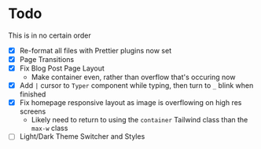 # Todo

This is in no certain order

- [x] Re-format all files with Prettier plugins now set
- [x] Page Transitions
- [x] Fix Blog Post Page Layout
  - Make container even, rather than overflow that's occuring now
- [x] Add `|` cursor to `Typer` component while typing, then turn to `_` blink when finished
- [x] Fix homepage responsive layout as image is overflowing on high res screens
  - Likely need to return to using the `container` Tailwind class than the `max-w` class
- [ ] Light/Dark Theme Switcher and Styles